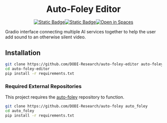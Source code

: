 <h1 style='text-align: center; margin-bottom: 1rem'> Auto-Foley Editor </h1>

<div style="display: flex; flex-direction: row; justify-content: center">
<a href="https://dodi-research.github.io/projects" target="_blank"><img alt="Static Badge" src="https://img.shields.io/badge/project_page-white?logo=github&logoColor=black"></a>
<a href="https://github.com/DODI-Research/auto-foley-editor" target="_blank"><img alt="Static Badge" src="https://img.shields.io/badge/github-white?logo=github&logoColor=black"></a>
<a href="https://huggingface.co/spaces/DODI-Research/auto-foley-editor" target="_blank"><img alt="Open in Spaces" src="https://huggingface.co/datasets/huggingface/badges/resolve/main/open-in-hf-spaces-sm-dark.svg"></a>
</div>

Gradio interface connecting multiple AI services together to help the user add sound to an otherwise silent video.

## Installation

```bash
git clone https://github.com/DODI-Research/auto-foley-editor auto-foley-editor
cd auto-foley-editor
pip install -r requirements.txt
```

### Required External Repositories
This project requires the [auto-foley](https://github.com/DODI-Research/auto-foley) repository to function.

```bash
git clone https://github.com/DODI-Research/auto-foley auto_foley
cd auto_foley
pip install -r requirements.txt
```
